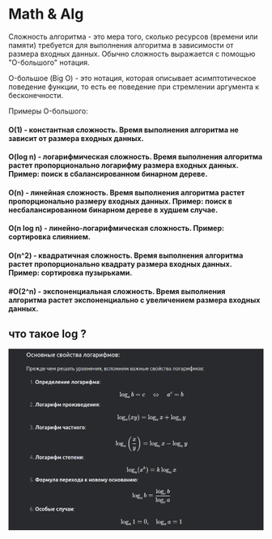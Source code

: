 # Math & Alg
Сложность алгоритма - это мера того, сколько ресурсов (времени или памяти) требуется для выполнения алгоритма в зависимости от размера входных данных. Обычно сложность выражается с помощью "O-большого" нотация.

O-большое (Big O) - это нотация, которая описывает асимптотическое поведение функции, то есть ее поведение при стремлении аргумента к бесконечности.

Примеры O-большого:

#### O(1) - константная сложность. Время выполнения алгоритма не зависит от размера входных данных.
#### O(log n) - логарифмическая сложность. Время выполнения алгоритма растет пропорционально логарифму размера входных данных. Пример: поиск в сбалансированном бинарном дереве.
#### O(n) - линейная сложность. Время выполнения алгоритма растет пропорционально размеру входных данных. Пример: поиск в несбалансированном бинарном дереве в худшем случае.
#### O(n log n) - линейно-логарифмическая сложность. Пример: сортировка слиянием.
#### O(n^2) - квадратичная сложность. Время выполнения алгоритма растет пропорционально квадрату размера входных данных. Пример: сортировка пузырьками.
#### #O(2^n) - экспоненциальная сложность. Время выполнения алгоритма растет экспоненциально с увеличением размера входных данных.

## что такое log ?
**![img.png](img.png)**
